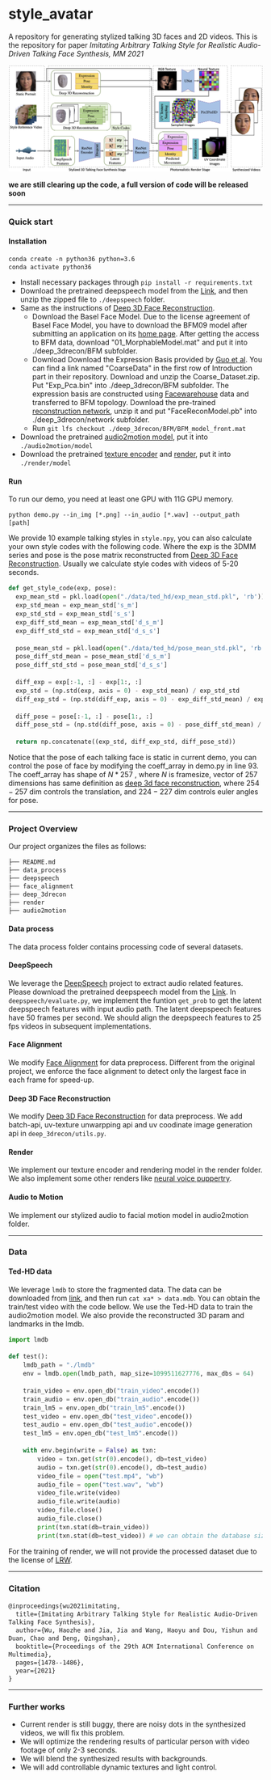 # style_avatar
A repository for generating stylized talking 3D faces and 2D videos. 
This is the repository for paper *Imitating Arbitrary Talking Style for Realistic Audio-Driven Talking Face Synthesis, MM 2021*

![framework](framework.jpg)


**we are still clearing up the code, a full version of code will be released soon**

------

### Quick start

#### Installation
```
conda create -n python36 python=3.6 
conda activate python36
```
- Install necessary packages through `pip install -r requirements.txt`
- Download the pretrained deepspeech model from the [Link](https://github.com/mozilla/DeepSpeech/releases/download/v0.9.2/deepspeech-0.9.2-checkpoint.tar.gz), and then unzip the zipped file to `./deepspeech` folder.
- Same as the instructions of [Deep 3D Face Reconstruction](https://github.com/microsoft/Deep3DFaceReconstruction).
  - Download the Basel Face Model. Due to the license agreement of Basel Face Model, you have to download the BFM09 model after submitting an application on its [home page](https://faces.dmi.unibas.ch/bfm/main.php?nav=1-2&id=downloads). After getting the access to BFM data, download "01_MorphableModel.mat" and put it into ./deep_3drecon/BFM subfolder.
  - Download Download the Expression Basis provided by [Guo et al](https://github.com/Juyong/3DFace). You can find a link named "CoarseData" in the first row of Introduction part in their repository. Download and unzip the Coarse_Dataset.zip. Put "Exp_Pca.bin" into ./deep_3drecon/BFM subfolder. The expression basis are constructed using [Facewarehouse](http://kunzhou.net/zjugaps/facewarehouse/) data and transferred to BFM topology.
  Download the pre-trained [reconstruction network](https://drive.google.com/file/d/176LCdUDxAj7T2awQ5knPMPawq5Q2RUWM/view), unzip it and put "FaceReconModel.pb" into ./deep_3drecon/network subfolder.
  - Run `git lfs checkout ./deep_3drecon/BFM/BFM_model_front.mat`
- Download the pretrained [audio2motion model](https://cloud.tsinghua.edu.cn/f/acb6d482a26e4eb8b116/?dl=1), put it into `./audio2motion/model`
- Download the pretrained [texture encoder](https://cloud.tsinghua.edu.cn/f/c60a3466016948c48951/?dl=1) and [render](https://cloud.tsinghua.edu.cn/f/106023055772444f8f15/?dl=1), put it into `./render/model`

#### Run
To run our demo, you need at least one GPU with 11G GPU memory.
```
python demo.py --in_img [*.png] --in_audio [*.wav] --output_path [path]
```
We provide 10 example talking styles in `style.npy`, you can also calculate your own style codes with the following code. Where the exp is the 3DMM series and pose is the pose matrix reconstructed from [Deep 3D Face Reconstruction](https://github.com/microsoft/Deep3DFaceReconstruction). Usually we calculate style codes with videos of 5-20 seconds.

```python
def get_style_code(exp, pose):
  exp_mean_std = pkl.load(open("./data/ted_hd/exp_mean_std.pkl", 'rb'))
  exp_std_mean = exp_mean_std['s_m']
  exp_std_std = exp_mean_std['s_s']
  exp_diff_std_mean = exp_mean_std['d_s_m']
  exp_diff_std_std = exp_mean_std['d_s_s']

  pose_mean_std = pkl.load(open("./data/ted_hd/pose_mean_std.pkl", 'rb'))
  pose_diff_std_mean = pose_mean_std['d_s_m']
  pose_diff_std_std = pose_mean_std['d_s_s']

  diff_exp = exp[:-1, :] - exp[1:, :]
  exp_std = (np.std(exp, axis = 0) - exp_std_mean) / exp_std_std
  diff_exp_std = (np.std(diff_exp, axis = 0) - exp_diff_std_mean) / exp_diff_std_std

  diff_pose = pose[:-1, :] - pose[1:, :]
  diff_pose_std = (np.std(diff_pose, axis = 0) - pose_diff_std_mean) / pose_diff_std_std

  return np.concatenate((exp_std, diff_exp_std, diff_pose_std))
```

Notice that the pose of each talking face is static in current demo, you can control the pose of face by modifying the coeff_array in demo.py in line 93. The coeff_array has shape of $N * 257$ , where $N$ is framesize, vector of $257$ dimensions has same definition as [deep 3d face reconstruction](https://github.com/microsoft/Deep3DFaceReconstruction), where $254-257$ dim controls the translation, and $224-227$ dim controls euler angles for pose.

------

### Project Overview

Our project organizes the files as follows:

```
├── README.md
├── data_process
├── deepspeech
├── face_alignment
├── deep_3drecon
├── render
├── audio2motion
```

#### Data process
The data process folder contains processing code of several datasets.

#### DeepSpeech

We leverage the [DeepSpeech](https://github.com/mozilla/DeepSpeech) project to extract audio related features. Please download the pretrained deepspeech model from the [Link](https://github.com/mozilla/DeepSpeech/releases/download/v0.9.2/deepspeech-0.9.2-checkpoint.tar.gz). In `deepspeech/evaluate.py`, we implement the funtion `get_prob` to get the latent deepspeech features with input audio path. The latent deepspeech features have 50 frames per second. We should align the deepspeech features to 25 fps videos in subsequent implementations. 

#### Face Alignment

We modify [Face Alignment](https://github.com/1adrianb/face-alignment) for data preprocess. Different from the original project, we enforce the face alignment to detect only the largest face in each frame for speed-up.

#### Deep 3D Face Reconstruction

We modify [Deep 3D Face Reconstruction](https://github.com/microsoft/Deep3DFaceReconstruction) for data preprocess. We add  batch-api, uv-texture unwarpping api and uv coodinate image generation api in `deep_3drecon/utils.py`.

#### Render

We implement our texture encoder and rendering model in the render folder. We also implement some other renders like [neural voice puppertry](https://arxiv.org/abs/1912.05566).

#### Audio to Motion

We implement our stylized audio to facial motion model in audio2motion folder.

------
### Data

#### Ted-HD data
We leverage `lmdb` to store the fragmented data. The data can be downloaded from [link](https://cloud.tsinghua.edu.cn/d/b046cc3ee1774beb9511/), and then run `cat xa* > data.mdb`. You can obtain the train/test video with the code bellow. We use the Ted-HD data to train the audio2motion model. We also provide the reconstructed 3D param and landmarks in the lmdb.
```python
import lmdb

def test():
    lmdb_path = "./lmdb"
    env = lmdb.open(lmdb_path, map_size=1099511627776, max_dbs = 64)

    train_video = env.open_db("train_video".encode())
    train_audio = env.open_db("train_audio".encode())
    train_lm5 = env.open_db("train_lm5".encode())
    test_video = env.open_db("test_video".encode())
    test_audio = env.open_db("test_audio".encode())
    test_lm5 = env.open_db("test_lm5".encode())

    with env.begin(write = False) as txn:
        video = txn.get(str(0).encode(), db=test_video)
        audio = txn.get(str(0).encode(), db=test_audio)
        video_file = open("test.mp4", "wb")
        audio_file = open("test.wav", "wb")
        video_file.write(video)
        audio_file.write(audio)
        video_file.close()
        audio_file.close()
        print(txn.stat(db=train_video))
        print(txn.stat(db=test_video)) # we can obtain the database size here  
```

For the training of render, we will not provide the processed dataset due to the license of [LRW](https://www.robots.ox.ac.uk/~vgg/data/lip_reading/lrw1.html).

------
### Citation

```
@inproceedings{wu2021imitating,
  title={Imitating Arbitrary Talking Style for Realistic Audio-Driven Talking Face Synthesis},
  author={Wu, Haozhe and Jia, Jia and Wang, Haoyu and Dou, Yishun and Duan, Chao and Deng, Qingshan},
  booktitle={Proceedings of the 29th ACM International Conference on Multimedia},
  pages={1478--1486},
  year={2021}
}
```

------
### Further works

- Current render is still buggy, there are noisy dots in the synthesized videos, we will fix this problem.
- We will optimize the rendering results of particular person with video footage of only 2-3 seconds.
- We will blend the synthesized results with backgrounds.
- We will add controllable dynamic textures and light control.